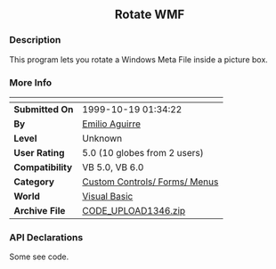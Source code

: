 ﻿<div align="center">

## Rotate WMF


</div>

### Description

This program lets you rotate a Windows Meta File inside a picture box.
 
### More Info
 


<span>             |<span>
---                |---
**Submitted On**   |1999-10-19 01:34:22
**By**             |[Emilio Aguirre](https://github.com/Planet-Source-Code/PSCIndex/blob/master/ByAuthor/emilio-aguirre.md)
**Level**          |Unknown
**User Rating**    |5.0 (10 globes from 2 users)
**Compatibility**  |VB 5\.0, VB 6\.0
**Category**       |[Custom Controls/ Forms/  Menus](https://github.com/Planet-Source-Code/PSCIndex/blob/master/ByCategory/custom-controls-forms-menus__1-4.md)
**World**          |[Visual Basic](https://github.com/Planet-Source-Code/PSCIndex/blob/master/ByWorld/visual-basic.md)
**Archive File**   |[CODE\_UPLOAD1346\.zip](https://github.com/Planet-Source-Code/emilio-aguirre-rotate-wmf__1-4096/archive/master.zip)

### API Declarations

Some see code.





